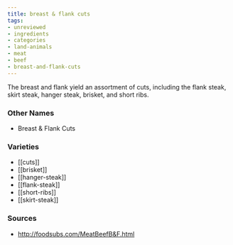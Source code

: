 ```yaml
---
title: breast & flank cuts
tags:
- unreviewed
- ingredients
- categories
- land-animals
- meat
- beef
- breast-and-flank-cuts
---
```

The breast and flank yield an assortment of cuts, including the flank steak, skirt steak, hanger steak, brisket, and short ribs.

### Other Names

* Breast & Flank Cuts

### Varieties

* [[cuts]]
* [[brisket]]
* [[hanger-steak]]
* [[flank-steak]]
* [[short-ribs]]
* [[skirt-steak]]

### Sources
* http://foodsubs.com/MeatBeefB&F.html
